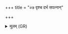 +++
title = "०७ वृश्च दर्भ सपत्नान्"

+++
<details><summary>मूलम् (GR)</summary>

वृश्च दर्भ सपत्नान् मे  
वृश्च मे पृतनायतः ।  
वृश्च मे सर्वान् दुर्हार्दो  
वृश्च मे (द्विषतो मणे) ॥
</details>